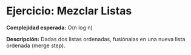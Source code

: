 # Ejercicio: Mezclar Listas

**Complejidad esperada:** 
O(n log n)

**Descripción:**
Dadas dos listas ordenadas, fusiónalas en una nueva lista ordenada (merge step).
